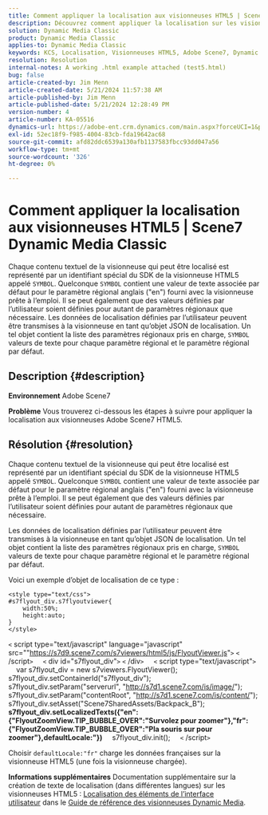 ```yaml
---
title: Comment appliquer la localisation aux visionneuses HTML5 | Scene7 Dynamic Media Classic
description: Découvrez comment appliquer la localisation sur les visionneuses Adobe Scene7 HTML5.
solution: Dynamic Media Classic
product: Dynamic Media Classic
applies-to: Dynamic Media Classic
keywords: KCS, Localisation, Visionneuses HTML5, Adobe Scene7, Dynamic Media Classic, Comment
resolution: Resolution
internal-notes: A working .html example attached (test5.html)
bug: false
article-created-by: Jim Menn
article-created-date: 5/21/2024 11:57:38 AM
article-published-by: Jim Menn
article-published-date: 5/21/2024 12:28:49 PM
version-number: 4
article-number: KA-05516
dynamics-url: https://adobe-ent.crm.dynamics.com/main.aspx?forceUCI=1&pagetype=entityrecord&etn=knowledgearticle&id=7ced8f4f-6917-ef11-9f8a-6045bd006268
exl-id: 52ec18f9-f985-4004-83cb-fda19642ac68
source-git-commit: afd82ddc6539a130afb1137583fbcc93dd047a56
workflow-type: tm+mt
source-wordcount: '326'
ht-degree: 0%

---
```


# Comment appliquer la localisation aux visionneuses HTML5 | Scene7 Dynamic Media Classic


Chaque contenu textuel de la visionneuse qui peut être localisé est représenté par un identifiant spécial du SDK de la visionneuse HTML5 appelé `SYMBOL`. Quelconque `SYMBOL` contient une valeur de texte associée par défaut pour le paramètre régional anglais (&quot;en&quot;) fourni avec la visionneuse prête à l’emploi. Il se peut également que des valeurs définies par l’utilisateur soient définies pour autant de paramètres régionaux que nécessaire. Les données de localisation définies par l’utilisateur peuvent être transmises à la visionneuse en tant qu’objet JSON de localisation. Un tel objet contient la liste des paramètres régionaux pris en charge, `SYMBOL` valeurs de texte pour chaque paramètre régional et le paramètre régional par défaut.

## Description {#description}


<b>Environnement</b>
Adobe Scene7

<b>Problème</b>
Vous trouverez ci-dessous les étapes à suivre pour appliquer la localisation aux visionneuses Adobe Scene7 HTML5.




## Résolution {#resolution}


Chaque contenu textuel de la visionneuse qui peut être localisé est représenté par un identifiant spécial du SDK de la visionneuse HTML5 appelé `SYMBOL`.
Quelconque `SYMBOL` contient une valeur de texte associée par défaut pour le paramètre régional anglais (&quot;en&quot;) fourni avec la visionneuse prête à l’emploi. Il se peut également que des valeurs définies par l’utilisateur soient définies pour autant de paramètres régionaux que nécessaire.

Les données de localisation définies par l’utilisateur peuvent être transmises à la visionneuse en tant qu’objet JSON de localisation.
Un tel objet contient la liste des paramètres régionaux pris en charge, `SYMBOL` valeurs de texte pour chaque paramètre régional et le paramètre régional par défaut.

Voici un exemple d’objet de localisation de ce type :


```
<style type="text/css">
#s7flyout_div.s7flyoutviewer{
    width:50%;
    height:auto;
}
</style>
```


`<` script type=&quot;text/javascript&quot; language=&quot;javascript&quot; src=&quot;&quot;<u style="text-decoration:underline">https://s7d9.scene7.com/s7viewers/html5/js/FlyoutViewer.js</u>&quot;`>` `<` /script`>`
    `<` div id=&quot;s7flyout_div&quot;`>` `<` /div`>`
    `<` script type=&quot;text/javascript&quot;`>`
    var s7flyout_div = new s7viewers.FlyoutViewer(); s7flyout_div.setContainerId(&quot;s7flyout_div&quot;); s7flyout_div.setParam(&quot;serverurl&quot;, &quot;<u style="text-decoration:underline">http://s7d1.scene7.com/is/image/</u>&quot;); s7flyout_div.setParam(&quot;contentRoot&quot;, &quot;<u style="text-decoration:underline">http://s7d1.scene7.com/is/content/</u>&quot;); s7flyout_div.setAsset(&quot;Scene7SharedAssets/Backpack_B&quot;);
    <b>s7flyout_div.setLocalizedTexts({&quot;en&quot;:{&quot;FlyoutZoomView.TIP_BUBBLE_OVER&quot;:&quot;Survolez pour zoomer&quot;},&quot;fr&quot;:{&quot;FlyoutZoomView.TIP_BUBBLE_OVER&quot;:&quot;Pla souris sur pour zoomer&quot;},defaultLocale:&quot;})</b>
    s7flyout_div.init();
    `<` /script`>`

Choisir `defaultLocale:"fr"` charge les données françaises sur la visionneuse HTML5 (une fois la visionneuse chargée).<br>


<b>Informations supplémentaires</b>
Documentation supplémentaire sur la création de texte de localisation (dans différentes langues) sur les visionneuses HTML5 : [Localisation des éléments de l’interface utilisateur](https://experienceleague.adobe.com/en/docs/dynamic-media-developer-resources/library/viewers-aem-assets-dmc/flyout/c-html5-flyout-viewer-20-localization) dans le [Guide de référence des visionneuses Dynamic Media](https://experienceleague.adobe.com/en/docs/dynamic-media-developer-resources/library/homeviewers).
